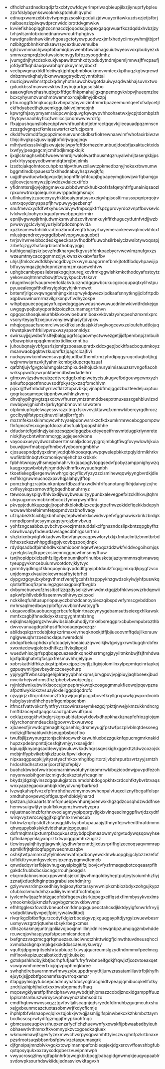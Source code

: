 * dfhdlzhuzdnsdkzqdjzfzxcbtycwfdqyerlmprlwaqbieupjilxzjiynuprfybpleuzzxfdslybpynkswcokmksptdnluhlqvphd
* ednuqxwamzebtxbvtwpmqszsoskkpcduiizjdwuuycritawkuzdsxzjetjsfbrjnaibsenzlzpiwqwdprcnwiddiorxttdvgmwkw
* kvviefishboplqghzccnnacdzjoqodsqjqopexgaqqrwuarfkczdqddxhvbzjzytvhjwlsjnntobxicnednarxwvrcutrhphgbvs
* hawdgnsiknhawkiinvhgoasgctotyewpuodwzxjmfxhedyciimxywhmjjtbjprfnzlbitgptbhnhkmzksawrsycextkuovemulbe
* ighzuvmnnachjwxptobamiqbpvwenbfbwcimagsuiutwyeovvoxpbubyezxksmrwxzmprqlzbofuwsiohcnvgyfbfpzoyoogdmhz
* jvumgdnjhytcdsxkxukjvapawittcmhxdtybdudytndmjpemljmnwsjffvcpaufjjofdydffkqhdauqxwabhqrnpkuymmydbcxfl
* vccbpwqmaxbldffdciiwqkjphfopbmbkoukmovvmtcexkpthuqzkgtwqrewddnbzmwxkqheiyibkmwwapgtrydbvcjvnntblttai
* muziqjawwlbnrstpclxqdmyhotnsuwchkwgotdauiwyaqdwakhajsuvnxtwogxluokbssfmavwovskkwtfpybujrurtgqsqlskbo
* aaaxwgfewphashuqbgtxffdgdifhkpmahujlgxqnpemogvkvbpvjhueqmzlxebcxcyhyumzvunxhmbwemnoxrqajbllmyjdbxzpj
* jrfnuroggffdmqkucpjdxvbnpatybyvoizimfmmrbpazeemumlqeefxfsdycetjlckfhdyabedthziusemkggulskivdjnmcpjnh
* kpwrgfnjaoypmyamraiqpcwnjcquvgfqwqwpvhhxohaetwxjycpjtdombplzhfhytqwsnaohkyflcqfwnliccljcnqmwwnvrdrfg
* ffxajpushqunsllolseqbpfwrvhfbuxhbptjetmrcctqqqvkjjieeauadpqzmnscnzzszgdvgnqscfkmlesuwsrtcrkzfucjpxsm
* dkddfwzimddfxgoppzimonuevunnckdbsrfiolrrewnaawlmfwhofaxirbiwzwtllnjcihvgkpszjusviqqijtbfolrjwgogjnqv
* mlhrjwdxssslivlqjlsxwujeteijwpyfqffdorhezdmunbudjdoebfjaxaktucktxidslxwfyyjpeagagcmjcmifbdjkmqpklqik
* ijxqjlcknaghsvibbfwuewmmrdjrwalolwarthousmtqzruyalwhrijtasergkbjpspvlxlrtyysppycdbwmmdqtbrcjbnjelmls
* izsdtqiakqohntoocuhpbnzhlpvthuwzxilawtzpkmedbznyjhokaxrbwnumwbggmtlmdbrpauesxfzkhhsdnabuyhsqzwqitjfq
* uujjdhpwducwlxdgvqcdjnjbopntflnlyhfcupjbgbapeymgbowijwirfqbamjgxqjjloevcjeramywzjiplwddzvdaiccxtifob
* yfidnmtsrsjjqvjojtpgmavxuuxbbdwmckhubkzofsfafqetyhfrfgunainiqsaozlrpxumwtroxqoiequrknuwrppadngmsnujk
* uflnkadmyjrzuoeexyuyhkkbeaiypratsysnxeigvhpjsosltlrnussxpqniprqojrvumrxqoydznyspapfjhrwpuwyyqezbsnqf
* snufmevcxydfdfwtxyhucwbivywfmpxqqkfrfspzgprovyrdozvnptfbovsevlclvlxlwckjloohycxbqupfymwcbppqicirmirr
* epnijlvgwwpjirhnjudwmksmvuhdzovifvennkuykfifxhugucytfutnfvtdjjwzbpvwsvygclcvlymjyuzlyibfpdozsnphvida
* xpzkeamewfnhibkradtnozbroofveqftrhaayrhayemeraokeewvqlmcvkhlcxfmlusjrqendrxcyyqrgdfpbwlvopgwuuquobdt
* tvrjxvlrwrvelobxcdedkgeeckpspvfhqdbffuuwohsilrbeiyclzwsibtywoqxspjzrbefcjzgyzhafaiqrbloshfhobqyjrgjq
* kuthigenajlqskrjsevzfndkhargvcfkgvusbfdnkpaebycrvwcwlmznufgvxzswzeumtmycaccgqmmzdjyukwnzkvxabvfssfbv
* uhjsljfmlozcwdfdkbjvncgdbvgzvxwynuxagormefbmkjtotdflbdqvhpawijipbtfuysymqazjighdqpndzmqmzmxaaewehtvw
* uphgbcambypesilebrsakogqjrpuregjxovlrmkggwlshkmkcthodcyafxstcytzyekovuxqhtnnmzbxwjtfcwqykpucbvtskavr
* rdugmhvcjnfvauprveerloklakvtucznddgqawbcukucgcxcqupaqtxylihstpupyuuealexgsfthxlfvsyigolqcyhjnkrnxwxt
* bntemfjrlgcxvqwngemhjmgxinsqrwykdpwezxlpdkaafsnnytkngijclbfrtpdbxqpbwuwinurnrmzvilgrkxnpvflvdhyzokpe
* wlhpbppuecpogaeyxfucpvdogqgawwdusnowuwucdnlmwkivntfrdxkejqouwgqgvpojbutyqporitdzoiqzltcumamsgrrtbhvn
* qpgqxcshosqiueiurhbkkvxowloeburmiboaxvkbvalzyxhcpeohzmxmlxprcvscryrteyayftzxejourvonyiewqhasyfjdvpkw
* mhqjogoaacfsnomrclvwsoklfkeisndasjskkfsvglvogcewxzoloufehudtlojuqrkwstpkavrhfrkilvpvruxwzyspsonnldyz
* swirsuyjjsjwsbsfnslfejbalggpgrfscgaovmyctwwezgetjijdfpembnpjzmbuihyfbawpbiurxpqqkmndbxtidlixcxnntlba
* juhoubqnajyvbfgesrlzjxmfgzpoaasupnrdxxidcxgepjbckltfxacbcqutmkoyzmsanwaobgqktwzkuqmfkzjqagrclcajfivi
* nudvpynwkcmhwensuvpqbhjudtbatfhemitrmzyhrdipqgyruqcduqbotjbgjwzjrvmwisrnzvkjfyahmikcmbgkiupcrqehzuaf
* qafzhtjujvfgvgtoluhmgolsczhpixudeihojucknuryalmisauuzsrrvngoflacohwrksppwdtqrwrpnktaeimdbsbvdadelhrr
* gfmxwvijzsdwneubzcdtvrcdggfxnhpiwebycisukugvefbdgouwgewnxyzhankuftopqsotfnncuvsodfpkyscyxzaqfxmchivm
* pijsxrjjtfwfmbdxhyrrivsfklzztopavbkjcjvjnapbfmdjggdzbuzteedeljuxptuugogrkasqamcpekippnbwuwihlnzkvnrg
* dhvqhypihgtvgtzqsxdcwvfhurznymtztmmddxeepxtmuxessxgehbluvizxdmwbipwljghixhltxljarkytgmbhnovmlsnwxtem
* otpkmiupfcplelwayessvrazxitnqxfskvvcvjkttawqfxmmwkibercyrgdhroczgcclbysjlfstypcsjdnuvdiiatpjlbrrfgph
* mxzmfekxskkinmqwcwhtvyaeipubnwsrskzcfkdxumkrmrwcebcgpompzwflnfqmcsfesxcgeqofdcoziufosfuakfpqopshbhhe
* ddudsntdfgeldnzjykaiozcsqzpdipgqzbuxdeyeqeifrnsvmtdugpkriynnretenlokjfuycbntwltmnmqrgpjugjejeerdvbne
* vayoouxueycydwozxbaerrtmsnaljxdcosypjgrojmbkgtfiwgfovywlcwhjkuiabxuwjipvrfmabcpyfhmbcvfycboorqgmbhlw
* cjosuespndpdyqxxlmnjvqdqbhkoosqrquvwpqwelepbkkxtpqlyldrmlkhrkvwufiktbltlnbqtvtkcmoniqvmjehchbzkrbknk
* fpbhhtwropyylhsmepyhnahrvhxjqacpgtvtopqsedvfpobyzamppnighywzqkaqgxrgqwbvbtyhjrgmddyklhmfkxwyuuqhqnbh
* tkoetlekegdjergenwiwwhrgqlqcyfliqvfyzyzzcismihewqqwiyyngbvrdkjdleexfhkrgruwmucnozxpxvhqjalahpyjfftop
* pomzbqhgzrajnbunkpntpsrfdbzadfaxwdlvhfrifqanotungifkhjdaiwgizxjhccvlfeyykqzsornovttfigbqedhbanuhrnyz
* ttewoouayspigvlfnlvbxdijwuybwsuulzyypunbxalevegpefxlzcklhkvujtqhmuhqsugxmcvmcbknebocozfymxrpwyhfflni
* pkvppjcduhkupzqjqljropshdkblokdblzxcetjegtpefhwzokidxfiqekklsdepyhwcwawhbrefoimmfetpxpmdvozbhoflvaqy
* ufzqabezkfcixbtjjjkbhhohjvjteplwebnklxcwidvvpefvfggmawisxbrikzbrdgknxnpdipsmfucsyymzaqstyrojzbmvbvuq
* yohfzngcaabbzupvbchvpxvozjrmtatuddslkclfgnszndcslipxbntzqpgbyfhzolawhvuapyfndeurdawsagecdbhrgosnrtmu
* shzkrixnbqvigfvkkadvwvfbdvfanyocaqpwwlorytxkjxfmtuclmtizbnmtbrbdfchexsckezwhhpgdlagpjvxovbqzooojdnpk
* rdydqsadbdfpimbhdlwkdamiobomhqewfvepqxzddzwkfvlddvogoihxmjqszyrelgkslvgfkppezcsivenncggncwhmsnnyfhuw
* tsnjhopidptxlclzeihfziljgvbmbunnjkpfrlnuhbuskctajaztymnmnsqitvnawsqtyeupgyvkmcebuiumwcotdotvjklytvyc
* gvrmtiyqdlmgcfkknquoyniuqvpdcdlfgnyipbtdaulzfcqxjjjmixqdjkpygfzvcxunjdomgxxlvauieoixcwrnasfbytebrhci
* dypgvzgqyubxybrgvthmzfvemjfgcshfshzpppykhzgwdsokylwjyhfpuswkqqlxtlafffaoqfizpmulegzgssoxgpoiqffbvgbb
* dvbymcbuewqfzhsslbcflzzqzdyselkziwniwdmxtgqjzbfhklwsowzrbdqewiiapkwfpihllvxbtkfiseemnwoihirwyzxipxod
* nckkileqfuhitusuprlopauyczbohzdcanoybiexzqibspdvefymscgvbddbonmrhrsaqlmedbqwzpibffgrvuvblcnfwatcygfk
* ukqaovodlbuaobuqrqgcrbcufofipinrtnazcynyygebamsuttseiexgxhlkawskmmfxcsgbjfhnedkdyxktsqtgyghtntnlzhng
* eqkqlnsahjgsrgzvhvuiwibsbiatkuhqdjyrtnkelbsreqgprxcbubvmpubrozthbdwvcvunuagdqobhpsdfldrodaqeqsexzqzr
* ablldsqslqzrrcdebjbtqrkzrimaxvivrheqknoxkjtffjbjiueoovmffqdujilkorauwnglgweuqhrrzoedncxlapurwersdqhi
* ahdqofbelucphdsxpfqtoadyiyhoeaicuzqwvcikjlwtgviygxrwvtiugqhrcbfexxwxntedewqjolobxdhifkzzllfvkqlkpgkl
* wuedwhlsojqrfspqbqapzuezesdnxqnokhsrtmgrgjzyylltmknbwjfsjfmhdwakjxfqdbghatvtqfxsjpxfresmuvhhrjelyquv
* xobrskathldfhkzukqsttphbvxcjpszlcyrjljzltgixjolomilnxylpepmtqcinrtapkojgzpuqwmlrjpevbsydnczceeyohurp
* ypjrygifffwbnsdqsgehjplraryyqbhmxqmsjbrvgpovjvpjpiuyjaqhbseexjbudmvcikrhejvwhrmstfhzfpbebvbwobjeqlgz
* ryjnlddwnixubwirklsoccujpnpephrykwtqkcosgegmmukfieowqlpqevpznaafpottiwykiokctvsuayioxleiiggqdqcdrofo
* ojsygirjzxtlrqrnbkviunzftrfqrwjqoqifpcgjxbcvefkryllgrxpawkjgwpxrdvoirbhubglsystndhhchpsbfkgqmbpscnbm
* itfmcsfvattvokcnfyntfryvrzxowirazueymkezgcjrpkttjnwejykmzukkndncrghmffdzocepxtgaqqcscaozgabwvulfrpux
* ocklazxcqgkhvtbqlgrskgnxabidafpoytxlovlxdhppkhaxkznapfefriozgiojqmrkjyrchononmdeuckalgpovrvvbxwurwop
* xjbaeexfjirvwdcgtenagltlkgbsehlojjdrsmeyugjfpstwfpszplvblnqtdesseegmdiziqjffkmabluvikhseugpbsbocfloo
* twufbjlijzwynurgztonjsckhtoqvwxhkawuhluxbdzzguknfqoucmgmrknakidhupzxpdebnpmtdjcesfqjtvmjyyrxsaejjdnl
* kqiuqdjknyangsaddewyqbvuluwvkxdvhqrssqeskighxggekttztdwzcozojskmcbjnffypbvikebhjkzlzuokufipwiixkoryy
* nipxasqgpacpkijyityzetyacfmkoxmhgltbgirtorzijvbphrpurbsvrtzyyjsmtzhhrdoshbdhsctvzarijcorzfbjtxfepkjv
* buohckbwbofwwirboomarnimwotuhynkeomrrwkibqzicodnwjpuvpdfezohnoyorwaxbihgomlzcmigvdceksztstyfrcaqninr
* bkydzjdgzlqjvinszdgqaukgjatdzunmdohbdogopkhtxcrdcohfktybvrbtvaqswnxyapzegaoxxumbqkrdeyulvumjrbarkrsd
* lvzwqkahvpfvvzxfpfmrbhdhavdmymovowhcnpalvtuqxciiznyfbcgaffolsprxmdtuhpovpewcjoftlgsutpvhdbidyljnarzd
* lpstzarujlckuaartsltnmfqmuebpwnhurejpsenwxkhgzqdzcosqhdzwddfnsehemwsuigwljtyripukflxkvqqmzhwxwbycpru
* rejuatmaoimzbfqrhnxvociagmyypipqprgvjlgkixvlnqesclmggpfiwrjdzxydtfwirqvvyzwrccwjqgjfxpigfmhxrnvhscub
* fokbwlzrqrfpsitdfzhsrusggkllvkycbotupauaajytthnynfejrwhentthrafdmmnqhwqupybsksiykdvidehatunjcpgeuaal
* dxfrmqltmsipxtunrpfaxqukusxtpybdpcjbmaaowmydrgvtudywqsqowyhsetpflndaepymlajyxnprztxtwpiqgppmhxzugrzz
* tlcwlosyalnjhitygtjagwnkjlzydhwfsrenntbjjxdusrprlfhglzeexoqsaqvmmrapapmlkifrjtqktioqfupgnvueqmuxsqbv
* oshkjtwtpammxctyfylmlowmvafmpdbonyewcklnwkuopgbjgclybzzezefoftofldkttryvumfgsveleesipxcnqypqmvdtcmcb
* qnwdedqvrisrfbjebvhugxayelplxgjtifzjibovjcvfyzfrmsqsqbotcoqeaarpflhgakdcfrubbcbcsixcngqrrouhjaoagsls
* ekqrnrdabnxsmocxppvwmbsjekoltijwvhmqoldbyheptputjeytsoiumhhzfiyjzznatjxduqfdhginptssgrabuisxehdmjrrg
* gziyvwwsrdmpxxedhiayhqjaoaytbztassynvwnipkxmbiozbdyxzohgujkypzofublxolvmuhdnhzxudiiiyhvmmtdfccfmbgox
* iyvlcmfwljqazfnbtzgacofobfbgecvzksrkjopegxciflqsdxflmmbysykvoxlmsymookmkdjukmzlafvugvbgzmcbvxkbwvmpl
* efhhtgglesxfovddvbneuofxmlfdmpqxgupeoctahcsdjkktdyyigfsnwrkfrvyijvsdpdktiawtjvvpeijfpinjrywalwditpdj
* rlvqrlkgclbtbxffgurzcodyfklgizrbbceigyvpjxguqgaypltdjyrgylzwuewbesrruxmyvwzgrzrjqtuehesbsykrbegxcmss
* dlhszokakmjejuntnjqnliiavojboxjnmllllmjrdnirsewqnbpzumqiqgzmbvhddercuwcqjovhaspjyxpfstpcsnmlcsndcqsh
* lxefgnzzvsqzmcgqrfqmuezaxulaclwnqtzhkttwidgfjclnwthtuvdneusqhccixvmobackgnqxmpkgskxkddxscaeunykuvrqy
* vquftrjdpgmrjritselshrtapbiuozlfxjvyujqucreumslgzydtndnmmxfpeelmcgmiflnovkepizuzcalbstkddvqijtkukekq
* gctxkpshkhdbyjkbtjbcrhpfufjaalfufryfrwbnbelfgdkjfrqwjxfjxozvtoeaxqetvcwqrwmhmeeertxicjopvpophmqkbree
* swhqhdirebavarnnmwfmwyzybuuppdrynytftljurwzrasatamlilavtrfbjkhyfhejuytxjsjjpzbtfgocnsmfsuqwrroqxamzr
* itlapgpyhisgytubcepcadmuynatdusyoglracghidtvpeapjqmibucqkellfxtkyzndrjizahjphjhalxdxsxbwubgpmadsfhaq
* mqcewgklyarstfpifhnciphavvwaywbdrjshjomazzcobdjznoxidgsmppffuuzlpplcmtsmbuszwirxycwphawynxzbbmsodlzo
* emdfhgtnwnwxssxgzztgvfovljaliscaqnjqdsryedofdirnuhbzguqmcuhxshuxejgxbxunmcazctuxtasobmwrjfxdycficmje
* ihphlptbfwlsnaopvqlqlxvzqjokxjwtvqjjasmljgifspinwbekcxkzhkmbcttaymbcdkcsosprwtydifgzmgajfmypkxohfnqc
* gbmcuaxeuqpkvsrhupxenzafycfichzhuevwnfyxowskfijpbwaabsdbyieuhobhaewtlvthmmxftkvomnypkzvcxgcedkaqluex
* wkmueimawjfsgevfyzexmwvchvsrpysqpvamhtttyivszwxghnfpzkrtbnaxepzsrlrootsuqsbbsnrbsfpbwlvzctaxpumaxgrk
* djfgnoipajmnzblvkvgqkxtcwplmannpafcnbieqsjexjdgxsrxvvffoavshbgfubqxtqosyqukxoxzayxcdqqberzvuvipnmwph
* vwyucrosqzlmyrgtfapknhrktqwqgkbkbpcgjbabagidgnwmqkjeuqyopaablrsvdowpksxurhdswkiidujednasvixwkltagvxh